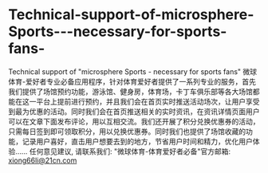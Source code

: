 # Technical-support-of-microsphere-Sports---necessary-for-sports-fans-
Technical support of "microsphere Sports - necessary for sports fans"
微球体育-爱好者专业必备应用程序，针对体育爱好者提供了一系列专业的服务，首先我们提供了场馆预约功能，游泳馆、健身房，体育场，卡丁车俱乐部等各大场馆都能在这一平台上提前进行预约，并且我们会在首页实时推送活动场次，让用户享受到最为优惠的活动。同时我们会在首页推送相关的实时资讯，在资讯详情页面用户可以在文章下面发布评论，用以互相交流。我们还开展了积分兑换优惠券的活动，只需每日签到即可领取积分，用以兑换优惠券。同时我们也提供了场馆收藏的功能，记录用户喜好，直击用户想要去到的地方，节省用户时间和精力，优化用户体验…… 任何意见建议, 请联系我们: "微球体育-体育爱好者必备"官方邮箱: xiong66li@21cn.com
